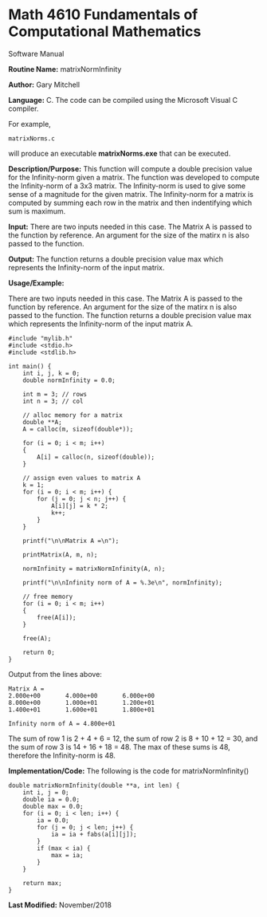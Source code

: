 # Math 4610 Fundamentals of Computational Mathematics
Software Manual

**Routine Name:**           matrixNormInfinity

**Author:** Gary Mitchell

**Language:** C. The code can be compiled using the Microsoft Visual C compiler.

For example,

    matrixNorms.c

will produce an executable **matrixNorms.exe** that can be executed.

**Description/Purpose:** This function will compute a double precision value for the Infinity-norm given a matrix. The function was developed to compute the Infinity-norm of a 3x3 matrix. The Infinity-norm is used to give some sense of a magnitude for the given matrix. The Infinity-norm for a matrix is computed by summing each row in the matrix and then indentifying which sum is maximum.

**Input:** There are two inputs needed in this case. The Matrix A is passed to the function by reference. An argument for the size of the matirx n is also passed to the function.

**Output:** The function returns a double precision value max which represents the Infinity-norm of the input matrix.

**Usage/Example:**

There are two inputs needed in this case. The Matrix A is passed to the function by reference. An argument for the size of the matirx n is also passed to the function. The function returns a double precision value max which represents the Infinity-norm of the input matrix A.

    #include "mylib.h"
    #include <stdio.h>
    #include <stdlib.h>

    int main() {
        int i, j, k = 0;
        double normInfinity = 0.0;

        int m = 3; // rows
        int n = 3; // col

        // alloc memory for a matrix
        double **A;
        A = calloc(m, sizeof(double*));

        for (i = 0; i < m; i++)
        {
            A[i] = calloc(n, sizeof(double));
        }

        // assign even values to matrix A
        k = 1;
        for (i = 0; i < m; i++) {
            for (j = 0; j < n; j++) {
                A[i][j] = k * 2;
                k++;
            }
        }

        printf("\n\nMatrix A =\n");

        printMatrix(A, m, n);

        normInfinity = matrixNormInfinity(A, n);

        printf("\n\nInfinity norm of A = %.3e\n", normInfinity);

        // free memory
        for (i = 0; i < m; i++)
        {
            free(A[i]);
        }

        free(A);

        return 0;
    }

Output from the lines above:

    Matrix A =
    2.000e+00       4.000e+00       6.000e+00
    8.000e+00       1.000e+01       1.200e+01
    1.400e+01       1.600e+01       1.800e+01

    Infinity norm of A = 4.800e+01

The sum of row 1 is 2 + 4 + 6 = 12, the sum of row 2 is 8 + 10 + 12 = 30, and the sum of row 3 is 14 + 16 + 18 = 48.
The max of these sums is 48, therefore the Infinity-norm is 48.

**Implementation/Code:** The following is the code for matrixNormInfinity()

    double matrixNormInfinity(double **a, int len) {
        int i, j = 0;
        double ia = 0.0;
        double max = 0.0;
        for (i = 0; i < len; i++) {
            ia = 0.0;
            for (j = 0; j < len; j++) {
                ia = ia + fabs(a[i][j]);
            }
            if (max < ia) {
                max = ia;
            }
        }

        return max;
    }

**Last Modified:** November/2018
